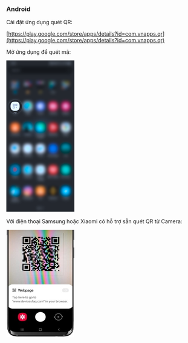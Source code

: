### Android
Cài đặt ứng dụng quét QR:

[https://play.google.com/store/apps/details?id=com.vnapps.qr](https://play.google.com/store/apps/details?id=com.vnapps.qr)

Mở ứng dụng để quét mã:

![Bấm vào mở trang web](img/android2.png)

Với điện thoại Samsung hoặc Xiaomi có hỗ trợ sẵn quét QR từ Camera:

![Bấm vào mở trang web](img/android3.jpg)
